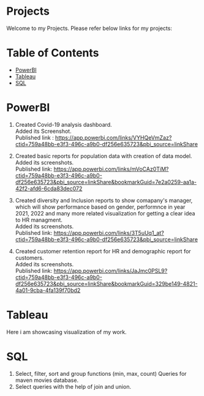 # Projects

Welcome to my Projects. Please refer below links for my projects:

# Table of Contents

* [PowerBI](#PowerBI)
* [Tableau](#Tableau)
* [SQL](#SQL)



# PowerBI
1. Created Covid-19 analysis dashboard. <br>
   Added its Screenshot. <br>
   Published link :
   https://app.powerbi.com/links/VYHQeVmZaz?ctid=759a48bb-e3f3-496c-a9b0-df256e635723&pbi_source=linkShare

2. Created basic reports for population data with creation of data model.<br>
   Added its screenshots. <br>
   Published link: https://app.powerbi.com/links/mVoCAz0TiM?ctid=759a48bb-e3f3-496c-a9b0-df256e635723&pbi_source=linkShare&bookmarkGuid=7e2a0259-aa1a-42f2-afd6-6cda83dec072

3. Created diversity and Inclusion reports to show comapany's manager, which will show performance based on gender, performnce in year 2021, 2022 and many more related visualization for getting a clear idea to HR managment.<br> 
   Added its screenshots.<br>
   Published link: https://app.powerbi.com/links/3T5uUq1_at?ctid=759a48bb-e3f3-496c-a9b0-df256e635723&pbi_source=linkShare   

4. Created customer retention report for HR and demographic report for customers. <br>
    Added its screenshots. <br>
    Published link: https://app.powerbi.com/links/JaJmc0PSL9?ctid=759a48bb-e3f3-496c-a9b0-df256e635723&pbi_source=linkShare&bookmarkGuid=329be149-4821-4a01-9cba-4fa139f70bd2 


# Tableau
Here i am showcasing visualization of my work.

# SQL
1. Select, filter, sort and group functions (min, max, count) Queries for maven movies database. <br> 
2. Select queries with the help of join and union.